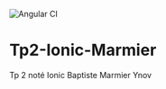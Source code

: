 ![Angular CI](https://github.com/RexT2507/Tp2-Ionic-Marmier/workflows/Angular%20CI/badge.svg)

# Tp2-Ionic-Marmier
Tp 2 noté Ionic Baptiste Marmier Ynov
